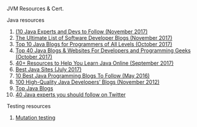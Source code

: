 JVM Resources & Cert.

Java resources
1. [(10 Java Experts and Devs to Follow (November 2017)](https://dzone.com/articles/10-java-experts-and-developers-to-follow-on-social)
2. [The Ultimate List of Software Developer Blogs (November 2017)](https://simpleprogrammer.com/2017/11/01/ultimate-list-software-developer-blogs#a8)
3. [Top 10 Java Blogs for Programmers of All Levels (October 2017)](https://stackify.com/java-blogs-for-programmers-of-all-levels/)
4. [Top 40 Java Blogs & Websites For Developers and Programming Geeks (October 2017)](https://blog.feedspot.com/java_blogs/)
5. [40+ Resources to Help You Learn Java Online (September 2017)](https://www.simplilearn.com/resources-to-learn-java-programming-article)
6. [Best Java Sites (July 2017)](http://www.baeldung.com/java-blogs)
7. [10 Best Java Programming Blogs To Follow (May 2016)](http://codecondo.com/10-best-java-programming-blogs-to-follow/)
8. [100 High-Quality Java Developers’ Blogs (November 2012)](https://www.programcreek.com/2012/11/top-100-java-developers-blogs/)
9. [Top Java Blogs](https://www.topjavablogs.com/blogs)
10. [40 Java experts you should follow on Twitter](https://techbeacon.com/java-leaders-you-should-follow-twitter)



Testing resources
1. [Mutation testing](https://en.wikipedia.org/wiki/Mutation_testing)



    
    
    
    
    
    
    
    
    


